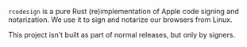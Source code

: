 `rcodesign` is a pure Rust (re)implementation of Apple code signing and
notarization. We use it to sign and notarize our browsers from Linux.

This project isn't built as part of normal releases, but only by signers.
